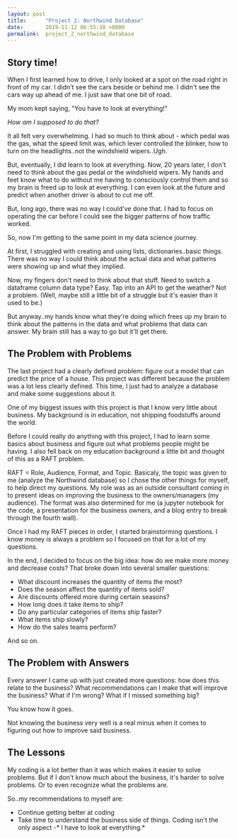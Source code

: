 ```yaml
---
layout: post
title:      "Project 2: Northwind Database"
date:       2019-11-12 06:55:38 +0000
permalink:  project_2_northwind_database
---
```



## Story time!

When I first learned how to drive, I only looked at a spot on the road right in front of my car.  I didn't see the cars beside or behind me.  I didn't see the cars way up ahead of me.  I just saw that one bit of road.

My mom kept saying, "You have to look at everything!"

*How am I supposed to do that?*

It all felt very overwhelming.  I had so much to think about - which pedal was the gas, what the speed limit was, which lever controlled the blinker, how to turn on the headlights..not the windshield wipers..Ugh.

But, eventually, I did learn to look at everything.  Now, 20 years later, I don't need to think about the gas pedal or the windshield wipers.  My hands and feet know what to do without me having to consciously control them and so my brain is freed up to look at everything.  I can even look at the future and predict when another driver is about to cut me off.  

But, long ago, there was no way I could've done that.  I had to focus on operating the car before I could see the bigger patterns of how traffic worked.

So, now I'm getting to the same point in my data science journey.

At first, I struggled with creating and using lists, dictionaries..basic things.  There was no way I could think about the actual data and what patterns were showing up and what they implied.

Now, my fingers don't need to think about that stuff.  Need to switch a dataframe column data type? Easy.  Tap into an API to get the weather? Not a problem. (Well, maybe still a little bit of a struggle but it's easier than it used to be.)

But anyway..my hands know what they're doing which frees up my brain to think about the patterns in the data and what problems that data can answer.  My brain still has a way to go but it'll get there.

## The Problem with Problems

The last project had a clearly defined problem: figure out a model that can predict the price of a house.  This project was different because the problem was a lot less clearly defined.  This time, I just had to analyze a database and make some suggestions about it. 

One of my biggest issues with this project is that I know very little about business.  My background is in education, not shipping foodstuffs around the world.  

Before I could really do anything with this project, I had to learn some basics about business and figure out what problems people might be having.  I also fell back on my education background a little bit and thought of this as a RAFT problem.

RAFT = Role, Audience, Format, and Topic.  Basicaly, the topic was given to me (analyze the Northwind database) so I chose the other things for myself, to help direct my questions.  My role was as an outside consultant coming in to present ideas on improving the business to the owners/managers (my audience).  The format was also determined for me (a jupyter notebook for the code, a presentation for the business owners, and a blog entry to break through the fourth wall).

Once I had my RAFT pieces in order, I started brainstorming questions.  I know money is always a problem so I focused on that for a lot of my questions.   

In the end, I decided to focus on the big idea: how do we make more money and decrease costs?  That broke down into several smaller questions:
* What discount increases the quantity of items the most?
* Does the season affect the quantity of items sold? 
* Are discounts offered more during certain seasons?
* How long does it take items to ship?
* Do any particular categories of items ship faster?
* What items ship slowly?
* How do the sales teams perform?

And so on.

## The Problem with Answers

Every answer I came up with just created more questions: how does this relate to the business? What recommendations can I make that will improve the business?  What if I'm wrong? What if I missed something big?

You know how it goes.

Not knowing the business very well is a real minus when it comes to figuring out how to improve said business.

## The Lessons

My coding is a lot better than it was which makes it easier to solve problems. But if I don't know much about the business, it's harder to solve problems.  Or to even recognize what the problems are.

So..my recommendations to myself are:
* Continue getting better at coding
* Take time to understand the business side of things. Coding isn't the only aspect -* I have to look at everything.*
